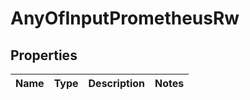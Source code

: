 # AnyOfInputPrometheusRw

## Properties
Name | Type | Description | Notes
------------ | ------------- | ------------- | -------------
